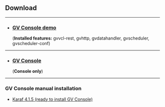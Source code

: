 ## Download

---
* ### [GV Console demo](https://github.com/greenvulcano/gv-documentation) 
  (**Installed features:** gvvcl-rest, gvhttp, gvdatahandler, gvscheduler, gvscheduler-conf)
---
* ### [GV Console](https://github.com/greenvulcano/gv-documentation)
  (**Console only**)
---


### GV Console manual installation

* [Karaf 4.1.5 (ready to install GV Console)](https://github.com/greenvulcano/gv-documentation)
